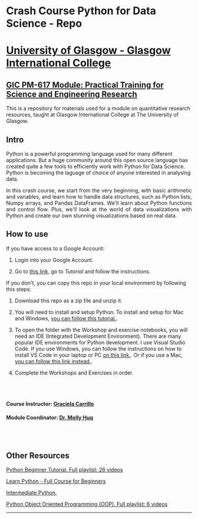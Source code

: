 # Crash Course Python for Data Science - Repo

# [University of Glasgow - Glasgow International College](www.glasgow.ac.uk/gic) 
## [GIC PM-617 Module: Practical Training for Science and Engineering Research](https://pathways.kaplaninternational.com/course/view.php?id=2879)

This is a repository for materials used for a module on quantitative research resources, taught at Glasgow International College at The University of Glasgow. 

<p align="justify">

## Intro 

Python is a powerful programming language used for many different applications. But a huge community around this open source language has created quite a few tools to efficiently work with Python for Data Science. Python is becoming the laguage of choice of anyone interested in analysing data.
</p>

<p align="justify">
In this crash course, we start from the very beginning, with basic arithmetic and variables, and learn how to handle data structures, such as Python lists, Numpy arrays, and Pandas DataFrames. We'll learn about Python functions and control flow. Plus, we'll look at the world of data visualizations with Python and create our own stunning visualizations based on real data.
</p>

## How to use

If you have access to a Google Account:

1. Login into your Google Account.

2. Go to [this link](https://gracecarrillo.github.io/course-in-a-box/), go to *Tutorial* and follow the instructions. 

If you don't, you can copy this repo in your local environment by following this steps:

1. Download this repo as a zip file and unzip it.

2. You will need to install and setup Python. To install and setup for Mac and Windows, [you can follow this tutorial.](https://www.youtube.com/watch?v=YYXdXT2l-Gg&t=0s).

3. To open the folder with the Workshop and exercise notebooks, you will need an IDE (Integrated Development Environment). There are many popular IDE environments for Python development. I use Visual Studio Code. If you use Windows, you can follow the instructions on how to install VS Code in your laptop or PC [on this link.](https://www.youtube.com/watch?v=-nh9rCzPJ20). Or if you use a Mac, [you can follow this link instead.](https://www.youtube.com/watch?v=06I63_p-2A4).

4. Complete the Workshops and Exercises in order. 

<br><br>

#### Course Instructor: [Graciela Carrillo](mailto:graciela.carrillo@kaplan.com?subject=[Intro_Python]%20Source%20Han%20Sans)
#### Module Coordinator: [Dr. Molly Huq](mailto:graciela.carrillo@kaplan.com?subject=[Intro_Python]%20Source%20Han%20Sans)

<br><br>
 
## Other Resources 

[Python Beginner Tutorial. Full playlist: 26 videos](https://www.youtube.com/watch?v=YYXdXT2l-Gg&list=PL-osiE80TeTskrapNbzXhwoFUiLCjGgY7)

[Learn Python - Full Course for Beginners](https://www.youtube.com/watch?v=rfscVS0vtbw)

[Intermediate Python.](https://www.youtube.com/watch?v=HGOBQPFzWKo)

[Python Object Oriented Programming (OOP). Full playlist: 6 videos](https://www.youtube.com/watch?v=ZDa-Z5JzLYM&list=PL-osiE80TeTsqhIuOqKhwlXsIBIdSeYtc)

---
